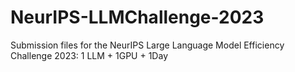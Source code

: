 # NeurIPS-LLMChallenge-2023
Submission files for the NeurIPS Large Language Model Efficiency Challenge 2023: 1 LLM + 1GPU + 1Day

